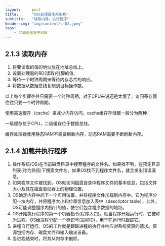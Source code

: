 ```yaml
---
layout:     post
title:      "X86处理器体系架构"
subtitle:   "读取内存，执行程序"
header-img: "img/content/c-02.jpeg"
tags:
    - 汇编语言基于X86
---
```




## 2.1.3 读取内存



1. 将要读取的值的地址放在地址总线上。
2. 设置处理器的RD(读取)引脚的值。
3. 等待一个时钟周期来等待内存芯片的响应。
4. 将数据从数据总线复制到目标操作数。



以上每个步骤往往只需要一个时钟周期，对于CPU来说还是太慢了，访问寄存器往往只要一个时钟周期。

使用高速缓存（cache）来减少内存访问。cache缓存存储器一般分为两种：

一级缓存位于CPU，二级缓存位于数据总线。

缓存处理器使用静态RAM不需要刷新内存，动态RAM需要不断刷新内存。



## 2.1.4 加载并执行程序



1. 操作系统(OS)在当前磁盘目录中搜索程序的文件名。如果找不到，在预定目录列表(称为路径)下搜索文件名。如果OS找不到程序文件名，就会发出错误消息。
2. 如果程序文件被找到，OS就访问磁盘目录中程序文件的基本信息，包括文件大小及其在磁盘驱动器上的物理位置。
3. OS确定内存中的下一个可用位置，并将程序文件加载到内存中。它为程序分配一块内存，并将程序大小和位置信息加入表中（descriptor table），此外，OS可能调整程序内指针的值，使它们包含程序数据的地址。
4. OS开始执行程序的第一个机器指令(程序入口)。就当程序开始运行时，它被称为进程。OS给进程分配一个标识号(进程ID)，用于在运行时跟踪它。
5. 进程自行运行。OS的工作就是跟踪进程的执行并响应对系统资源的请求。资源包括内存、磁盘文件和输入输出设备。
6. 当进程结束时，将其从内存中删除。

